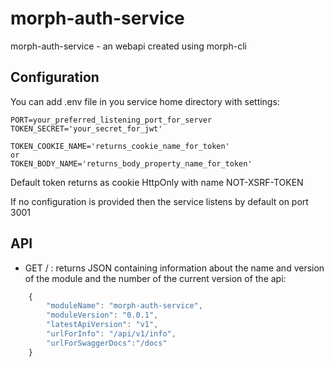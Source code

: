 # morph-auth-service

morph-auth-service - an webapi created using morph-cli

## Configuration

You can add .env file in you service home directory with settings:

```
PORT=your_preferred_listening_port_for_server
TOKEN_SECRET='your_secret_for_jwt'

TOKEN_COOKIE_NAME='returns_cookie_name_for_token'
or 
TOKEN_BODY_NAME='returns_body_property_name_for_token'
```
Default token returns as cookie HttpOnly with name NOT-XSRF-TOKEN


If no configuration is provided then the service listens by default on port 3001

## API

- GET / : returns JSON containing information about the name and version of the module and the number of the current version of the api:

```javascript
    {
        "moduleName": "morph-auth-service",
        "moduleVersion": "0.0.1",
        "latestApiVersion": "v1",
        "urlForInfo": "/api/v1/info",
        "urlForSwaggerDocs":"/docs"
    }
```
